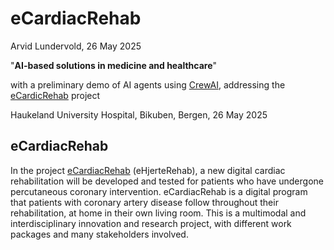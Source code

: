 # eCardiacRehab

Arvid Lundervold, 26 May 2025

"**AI-based solutions in medicine and healthcare**"

with a preliminary demo of AI agents using [CrewAI](https://www.crewai.com), addressing the [eCardicRehab](https://www.helse-bergen.no/en/procard/ecardiacrehab) project

Haukeland University Hospital, Bikuben, Bergen, 26 May 2025


## eCardiacRehab

In the project [eCardiacRehab](https://www.helse-bergen.no/en/procard/ecardiacrehab) (eHjerteRehab), a new digital cardiac rehabilitation will be developed and tested for patients who have undergone percutaneous coronary intervention. eCardiacRehab is a digital program that patients with coronary artery disease follow throughout their rehabilitation, at home in their own living room. This is a multimodal and interdisciplinary innovation and research project, with different work packages and many stakeholders involved.